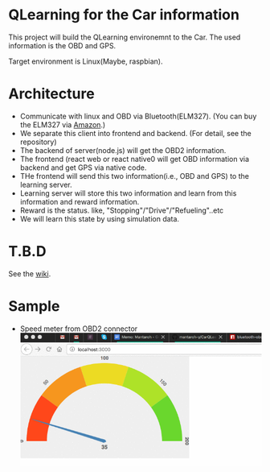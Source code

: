 # QLearning for the Car information

This project will build the QLearning environemnt to the Car. The used information
is the OBD and GPS.

Target environment is Linux(Maybe, raspbian).

# Architecture

 * Communicate with linux and OBD via Bluetooth(ELM327).
   (You can buy the ELM327 via [Amazon](https://www.amazon.com/gp/product/B0746H9Y9Z/).)
 * We separate this client into frontend and backend. (For detail, see the repository)
 * The backend of server(node.js) will get the OBD2 information.
 * The frontend (react web or react native0 will get OBD information via backend and get GPS via native code.
 * THe frontend will send this two information(i.e., OBD and GPS) to the learning server.
 * Learning server will store this two information and learn from this information and reward information.
 * Reward is the status. like, "Stopping"/"Drive"/"Refueling"..etc
 * We will learn this state by using simulation data.

# T.B.D

 See the [wiki](../../wiki).

# Sample

 * Speed meter from OBD2 connector
 ![Image of Speed meter](https://github.com/mantaroh-y/CarQLearning/blob/master/images/speedmeter.gif)
